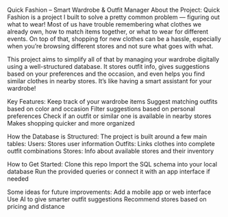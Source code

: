   Quick Fashion – Smart Wardrobe & Outfit Manager
About the Project:
Quick Fashion is a project I built to solve a pretty common problem — figuring out what to wear! 
Most of us have trouble remembering what clothes we already own, how to match items together, or what to wear for different events. 
On top of that, shopping for new clothes can be a hassle, especially when you’re browsing different stores and not sure what goes with what.

This project aims to simplify all of that by managing your wardrobe digitally using a well-structured database. 
It stores outfit info, gives suggestions based on your preferences and the occasion, and even helps you find similar clothes in nearby stores. 
It’s like having a smart assistant for your wardrobe!

Key Features:
Keep track of your wardrobe items
Suggest matching outfits based on color and occasion
Filter suggestions based on personal preferences
Check if an outfit or similar one is available in nearby stores
Makes shopping quicker and more organized


How the Database is Structured:
The project is built around a few main tables:
Users: Stores user information
Outfits: Links clothes into complete outfit combinations
Stores: Info about available stores and their inventory


How to Get Started:
Clone this repo
Import the SQL schema into your local database
Run the provided queries or connect it with an app interface if needed


Some ideas for future improvements:
Add a mobile app or web interface
Use AI to give smarter outfit suggestions
Recommend stores based on pricing and distance
